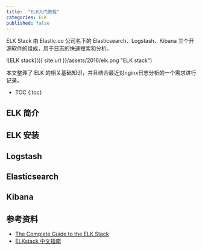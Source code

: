 ```yaml
---
title:  "ELK入门教程"
categories: ELK
published: false
---
```


ELK Stack 由 Elastic.co 公司名下的 Elasticsearch、Logstash、Kibana 三个开源软件的组成，用于日志的快速搜索和分析。

![ELK stack]({{ site.url }}/assets/2016/elk.png "ELK stack")

本文整理了 ELK 的相关基础知识，并且结合最近对nginx日志分析的一个需求进行记录。

* TOC
{:toc}

## ELK 简介

## ELK 安装

## Logstash

## Elasticsearch

## Kibana


## 参考资料

* [The Complete Guide to the ELK Stack](http://logz.io/learn/complete-guide-elk-stack/)
* [ELKstack 中文指南](http://kibana.logstash.es/content/)
